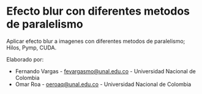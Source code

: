 # Efecto blur con diferentes metodos de paralelismo
Aplicar efecto blur a imagenes con diferentes metodos de paralelismo; Hilos, Pymp, CUDA.

Elaborado por:
 + Fernando Vargas - fevargasmo@unal.edu.co - Universidad Nacional de Colombia
 + Omar Roa - oeroaq@unal.edu.co - Universidad Nacional de Colombia
